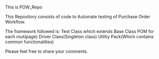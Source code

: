 This is POW_Repo

This Repository consists of code to Automate testing of Purchase Order Workflow.

The framework followed is:
  Test Class which extends Base Class
  POM for each rout(page)
  Driver Class(Singleton class) 
  Utility Pack(Which contains common functionalities)


Please feel free to share your comments.


